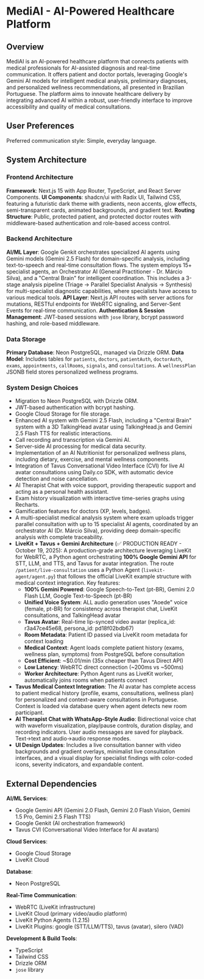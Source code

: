 # MediAI - AI-Powered Healthcare Platform

## Overview
MediAI is an AI-powered healthcare platform that connects patients with medical professionals for AI-assisted diagnosis and real-time communication. It offers patient and doctor portals, leveraging Google's Gemini AI models for intelligent medical analysis, preliminary diagnoses, and personalized wellness recommendations, all presented in Brazilian Portuguese. The platform aims to innovate healthcare delivery by integrating advanced AI within a robust, user-friendly interface to improve accessibility and quality of medical consultations.

## User Preferences
Preferred communication style: Simple, everyday language.

## System Architecture

### Frontend Architecture
**Framework**: Next.js 15 with App Router, TypeScript, and React Server Components.
**UI Components**: shadcn/ui with Radix UI, Tailwind CSS, featuring a futuristic dark theme with gradients, neon accents, glow effects, semi-transparent cards, animated backgrounds, and gradient text.
**Routing Structure**: Public, protected patient, and protected doctor routes with middleware-based authentication and role-based access control.

### Backend Architecture
**AI/ML Layer**: Google Genkit orchestrates specialized AI agents using Gemini models (Gemini 2.5 Flash) for domain-specific analysis, including text-to-speech and real-time consultation flows. The system employs 15+ specialist agents, an Orchestrator AI (General Practitioner - Dr. Márcio Silva), and a "Central Brain" for intelligent coordination. This includes a 3-stage analysis pipeline (Triage → Parallel Specialist Analysis → Synthesis) for multi-specialist diagnostic capabilities, where specialists have access to various medical tools.
**API Layer**: Next.js API routes with server actions for mutations, RESTful endpoints for WebRTC signaling, and Server-Sent Events for real-time communication.
**Authentication & Session Management**: JWT-based sessions with `jose` library, bcrypt password hashing, and role-based middleware.

### Data Storage
**Primary Database**: Neon PostgreSQL, managed via Drizzle ORM.
**Data Model**: Includes tables for `patients`, `doctors`, `patientAuth`, `doctorAuth`, `exams`, `appointments`, `callRooms`, `signals`, and `consultations`. A `wellnessPlan` JSONB field stores personalized wellness programs.

### System Design Choices
- Migration to Neon PostgreSQL with Drizzle ORM.
- JWT-based authentication with bcrypt hashing.
- Google Cloud Storage for file storage.
- Enhanced AI system with Gemini 2.5 Flash, including a "Central Brain" system with a 3D TalkingHead avatar using TalkingHead.js and Gemini 2.5 Flash TTS for realistic interactions.
- Call recording and transcription via Gemini AI.
- Server-side AI processing for medical data security.
- Implementation of an AI Nutritionist for personalized wellness plans, including dietary, exercise, and mental wellness components.
- Integration of Tavus Conversational Video Interface (CVI) for live AI avatar consultations using Daily.co SDK, with automatic device detection and noise cancellation.
- AI Therapist Chat with voice support, providing therapeutic support and acting as a personal health assistant.
- Exam history visualization with interactive time-series graphs using Recharts.
- Gamification features for doctors (XP, levels, badges).
- A multi-specialist medical analysis system where exam uploads trigger parallel consultation with up to 15 specialist AI agents, coordinated by an orchestrator AI (Dr. Márcio Silva), providing deep domain-specific analysis with complete traceability.
- **LiveKit + Tavus + Gemini Architecture** (✅ PRODUCTION READY - October 19, 2025): A production-grade architecture leveraging LiveKit for WebRTC, a Python agent orchestrating **100% Google Gemini API** for STT, LLM, and TTS, and Tavus for avatar integration. The route `/patient/live-consultation` uses a Python Agent (`livekit-agent/agent.py`) that follows the official LiveKit example structure with medical context integration. Key features:
  - **100% Gemini Powered**: Google Speech-to-Text (pt-BR), Gemini 2.0 Flash LLM, Google Text-to-Speech (pt-BR)
  - **Unified Voice System**: ALL audio generation uses "Aoede" voice (female, pt-BR) for consistency across therapist chat, LiveKit consultations, and TalkingHead avatar
  - **Tavus Avatar**: Real-time lip-synced video avatar (replica_id: r3a47ce45e68, persona_id: pd18f02bdb67)
  - **Room Metadata**: Patient ID passed via LiveKit room metadata for context loading
  - **Medical Context**: Agent loads complete patient history (exams, wellness plan, symptoms) from PostgreSQL before consultation
  - **Cost Efficient**: ~$0.01/min (35x cheaper than Tavus Direct API)
  - **Low Latency**: WebRTC direct connection (~200ms vs ~500ms)
  - **Worker Architecture**: Python Agent runs as LiveKit worker, automatically joins rooms when patients connect
- **Tavus Medical Context Integration**: The AI avatar has complete access to patient medical history (profile, exams, consultations, wellness plan) for personalized and context-aware consultations in Portuguese. Context is loaded via database query when agent detects new room participant.
- **AI Therapist Chat with WhatsApp-Style Audio**: Bidirectional voice chat with waveform visualization, play/pause controls, duration display, and recording indicators. User audio messages are saved for playback. Text→text and audio→audio response modes.
- **UI Design Updates**: Includes a live consultation banner with video backgrounds and gradient overlays, minimalist live consultation interfaces, and a visual display for specialist findings with color-coded icons, severity indicators, and expandable content.

## External Dependencies

**AI/ML Services**:
- Google Gemini API (Gemini 2.0 Flash, Gemini 2.0 Flash Vision, Gemini 1.5 Pro, Gemini 2.5 Flash TTS)
- Google Genkit (AI orchestration framework)
- Tavus CVI (Conversational Video Interface for AI avatars)

**Cloud Services**:
- Google Cloud Storage
- LiveKit Cloud

**Database**:
- Neon PostgreSQL

**Real-Time Communication**:
- WebRTC (LiveKit infrastructure)
- LiveKit Cloud (primary video/audio platform)
- LiveKit Python Agents (1.2.15)
- LiveKit Plugins: google (STT/LLM/TTS), tavus (avatar), silero (VAD)

**Development & Build Tools**:
- TypeScript
- Tailwind CSS
- Drizzle ORM
- `jose` library